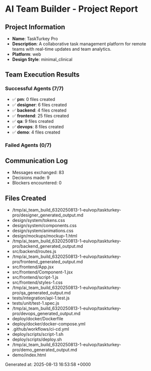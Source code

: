 # AI Team Builder - Project Report

## Project Information
- **Name**: TaskTurkey Pro
- **Description**: A collaborative task management platform for remote teams with real-time updates and team analytics.
- **Platform**: web
- **Design Style**: minimal_clinical

## Team Execution Results

### Successful Agents (7/7)
- ✅ **pm**: 0 files created
- ✅ **designer**: 6 files created
- ✅ **backend**: 4 files created
- ✅ **frontend**: 25 files created
- ✅ **qa**: 9 files created
- ✅ **devops**: 8 files created
- ✅ **demo**: 4 files created

### Failed Agents (0/7)


## Communication Log
- Messages exchanged: 83
- Decisions made: 9
- Blockers encountered: 0

## Files Created
- /tmp/ai_team_build_6320250813-1-eulvop/taskturkey-pro/designer_generated_output.md
- design/system/tokens.css
- design/system/components.css
- design/system/animations.css
- design/mockups/mockup-1.html
- /tmp/ai_team_build_6320250813-1-eulvop/taskturkey-pro/backend_generated_output.md
- src/backend/routes.js
- /tmp/ai_team_build_6320250813-1-eulvop/taskturkey-pro/frontend_generated_output.md
- src/frontend/App.jsx
- src/frontend/Component-1.jsx
- src/frontend/script-1.js
- src/frontend/styles-1.css
- /tmp/ai_team_build_6320250813-1-eulvop/taskturkey-pro/qa_generated_output.md
- tests/integration/api-1.test.js
- tests/unit/test-1.spec.js
- /tmp/ai_team_build_6320250813-1-eulvop/taskturkey-pro/devops_generated_output.md
- deploy/docker/Dockerfile
- deploy/docker/docker-compose.yml
- .github/workflows/ci-cd.yml
- deploy/scripts/script-1.sh
- deploy/scripts/deploy.sh
- /tmp/ai_team_build_6320250813-1-eulvop/taskturkey-pro/demo_generated_output.md
- demo/index.html

Generated at: 2025-08-13 16:53:58 +0000
